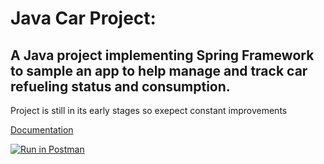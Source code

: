 # Java Car Project:

## A Java project implementing Spring Framework to sample an app to help manage and track car refueling status and consumption.

Project is still in its early stages so exepect constant improvements



[Documentation](https://documenter.getpostman.com/view/1138746/car-refill-project/RVu5j98p)

[![Run in Postman](https://run.pstmn.io/button.svg)](https://app.getpostman.com/run-collection/1e858d6378475dec890b)
